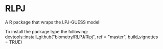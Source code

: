 # RLPJ
A R package that wraps the LPJ-GUESS model

To install the package type the following:
devtools::install_github("biometry/RLPJ/Rlpj", ref = "master", build_vignettes = TRUE)

